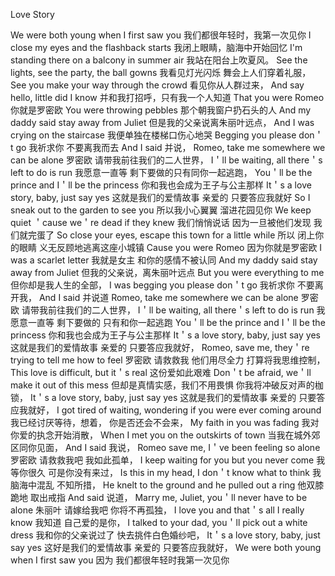 Love Story

We were both young when I first saw you
我们都很年轻时，我第一次见你
I close my eyes and the flashback starts
我闭上眼睛，脑海中开始回忆
I'm standing there on a balcony in summer air
我站在阳台上吹夏风。
See the lights, see the party, the ball gowns
我看见灯光闪烁 舞会上人们穿着礼服，
See you make your way through the crowd
看见你从人群过来，
And say hello, little did I know
并和我打招呼，只有我一个人知道
That you were Romeo
你就是罗密欧
You were throwing pebbles
那个朝我窗户扔石头的人
And my daddy said stay away from Juliet
但是我的父亲说离朱丽叶远点，
And I was crying on the staircase
我便单独在楼梯口伤心地哭
Begging you please don＇t go
我祈求你 不要离我而去
And I said
并说，
Romeo, take me somewhere we can be alone
罗密欧 请带我前往我们的二人世界，
I＇ll be waiting, all there＇s left to do is run
我愿意一直等 剩下要做的只有同你一起逃跑，
You＇ll be the prince and I＇ll be the princess
你和我也会成为王子与公主那样
It＇s a love story, baby, just say yes
这就是我们的爱情故事 亲爱的 只要答应我就好
So I sneak out to the garden to see you
所以我小心翼翼 溜进花园见你
We keep quiet ＇cause we＇re dead if they knew 
我们悄悄说话 因为一旦被他们发现 我们就完蛋了
So close your eyes, escape this town for a little while
所以 闭上你的眼睛 义无反顾地逃离这座小城镇
Cause you were Romeo
因为你就是罗密欧
I was a scarlet letter
我就是女主 和你的感情不被认同
And my daddy said stay away from Juliet
但我的父亲说，离朱丽叶远点
But you were everything to me
但你却是我人生的全部，
I was begging you please don＇t go
我祈求你 不要离开我，
And I said
并说道
Romeo, take me somewhere we can be alone
罗密欧 请带我前往我们的二人世界，
I＇ll be waiting, all there＇s left to do is run
我愿意一直等 剩下要做的 只有和你一起逃跑
You＇ll be the prince and I＇ll be the princess
你和我也会成为王子与公主那样
It＇s a love story, baby, just say yes
这就是我们的爱情故事 亲爱的 只要答应我就好，
Romeo, save me, they＇re trying to tell me how to feel
罗密欧 请救救我 他们用尽全力 打算将我思维控制，
This love is difficult, but it＇s real
这份爱如此艰难
Don＇t be afraid, we＇ll make it out of this mess
但却是真情实感，我们不用畏惧 你我将冲破反对声的枷锁，
It＇s a love story, baby, just say yes
这就是我们的爱情故事 亲爱的 只要答应我就好，
I got tired of waiting, wondering if you were ever coming around
我已经讨厌等待，想着， 你是否还会不会来，
My faith in you was fading
我对你爱的执念开始消散，
When I met you on the outskirts of town
当我在城外郊区同你见面，
And I said
我说，
Romeo save me, I＇ve been feeling so alone
罗密欧 请救救我吧 我如此孤单，
I keep waiting for you but you never come
我等你很久 可是你没有来过，
Is this in my head, I don＇t know what to think
我脑海中混乱 不知所措，
He knelt to the ground and he pulled out a ring
他双膝跪地 取出戒指
And said
说道，
Marry me, Juliet, you＇ll never have to be alone
朱丽叶 请嫁给我吧 你将不再孤独，
I love you and that＇s all I really know
我知道 自己爱的是你，
I talked to your dad, you＇ll pick out a white dress
我和你的父亲说过了 快去挑件白色婚纱吧，
It＇s a love story, baby, just say yes
这好是我们的爱情故事 亲爱的 只要答应我就好，
We were both young when I first saw you 
因为 我们都很年轻时我第一次见你

